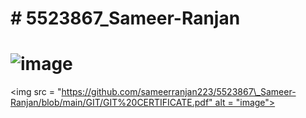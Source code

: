 # \# 5523867\_Sameer-Ranjan

# 

# <img src = "https://github.com/sameerranjan223/5523867\_Sameer-Ranjan/blob/main/SDLC/SDLC%20QUIZ%20MARKS.png" alt = "image">







<img src = "https://github.com/sameerranjan223/5523867\_Sameer-Ranjan/blob/main/GIT/GIT%20CERTIFICATE.pdf" alt = "image">

